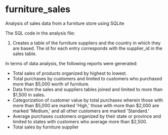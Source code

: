 # furniture_sales
Analysis of sales data from a furniture store using SQLite

The SQL code in the analysis file:
1. Creates a table of the furniture suppliers and the country in which they are based. The id for each entry corresponds with the supplier_id in the sales table.

In terms of data analysis, the following reports were generated:
- Total sales of products organized by highest to lowest.
- Total purchases by customers and limited to customers who purchased more than $5,000 worth of furniture.
- Data from the sales and suppliers tables joined and limited to more than $1,500 in sales.
- Categorization of customer value by total purchases wherein those with more than $5,000 are marked 'High,' those with more than $2,000 are marked 'Medium,' and all other customers are marked 'Standard.'
- Average purchases customers organized by their state or province and limited to states with customers who average more than $2,500.
- Total sales by furniture supplier
